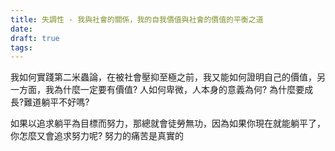 ```yaml
---
title: 失調性 - 我與社會的關係，我的自我價值與社會的價值的平衡之道
date: 
draft: true
tags:
---
```

我如何實踐第二米蟲論，在被社會壓抑至極之前，我又能如何證明自己的價值，另一方面，我為什麼一定要有價值?
人如何卑微，人本身的意義為何?
為什麼要成長?難道躺平不好嗎?

如果以追求躺平為目標而努力，那總就會徒勞無功，因為如果你現在就能躺平了，你怎麼又會追求努力呢?
努力的痛苦是真實的

